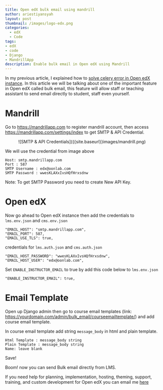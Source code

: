 ```yaml
---
title: Open edX bulk email using mandrill
author: ariestiyansyah
layout: post
thumbnail: /images/logo-edx.png
categories:
  - edX
  - Code
tags:
- edX
- code
- Django
- MandrillApp
description: Enable bulk email in Open edX using Mandrill
---
```


In my previous article, I explained how to [solve celery error in Open edX instance](http://oonlab.com/edx/code/2015/10/21/solve-celery-error-saat-migrasi-open-edx/). In this article we will be talking about one of the important feature in Open edX called bulk email, this feature will allow staff or teaching assistant to send email directly to student, staff even yourself.

# Mandrill

Go to https://mandrillapp.com to register mandrill account, then access https://mandrillapp.com/settings/index to get SMTP & API Credential.

<center>
![SMTP & API Credentials]({{site.baseurl}}images/mandrill.png)</center>

We will use the credential from image above

	Host: smtp.mandrillapp.com
	Port : 587
	SMTP Username : edx@oonlab.com
	SMTP Password : wwesKLAXxIvsHQfHrxsdnw


Note: To get SMTP Password you need to create New API Key.

# Open edX

Now go ahead to Open edX instance then add the credentials to `lms.env.json` and `cms.env.json`


    "EMAIL_HOST": "smtp.mandrillapp.com", 
    "EMAIL_PORT": 587, 
    "EMAIL_USE_TLS": true,  

credentials for `lms.auth.json` and `cms.auth.json`

    "EMAIL_HOST_PASSWORD": "wwesKLAXxIvsHQfHrxsdnw", 
    "EMAIL_HOST_USER": "edx@oonlab.com",

Set  `ENABLE_INSTRUCTOR_EMAIL` to true by add this code below to `lms.env.json`

	"ENABLE_INSTRUCTOR_EMAIL": true,
	
# Email Template

Open up Django admin then go to course email templates (link: https://yourdomain.com/admin/bulk_email/courseemailtemplate/) and add course email template.

In course email template add string `message_body`  in html and plain template.
	
	Html Template : message_body string
	Plain Template : message_body string
	Name: leave blank	
Save!

Boom! now you can send Bulk email directly from LMS.


If you need help for planning, implementation, hosting, theming, support, training, and custom development for Open edX you can email me [here](mailto:onto@valutac.com)